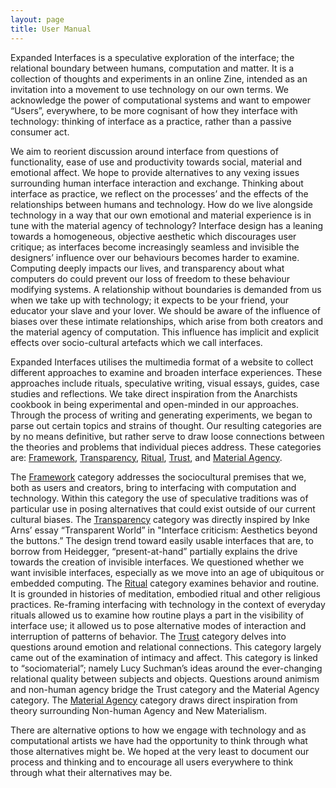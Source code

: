 ```yaml
---
layout: page
title: User Manual
---
```


Expanded Interfaces is a speculative exploration of the interface; the relational boundary between humans, computation and matter. It is a collection of thoughts and experiments in an online Zine, intended as an invitation into a movement to use technology on our own terms. We acknowledge the power of computational systems and want to empower “Users”, everywhere, to be more cognisant of how they interface with technology: thinking of interface as a practice, rather than a passive consumer act.

We aim to reorient discussion around interface from questions of functionality, ease of use and productivity towards social, material and emotional affect. We hope to provide alternatives to any vexing issues surrounding human interface interaction and exchange. Thinking about interface as practice, we reflect on the processes’ and the effects of the relationships between humans and technology. How do we live alongside technology in a way that our own emotional and material experience is in tune with the material agency of technology? Interface design has a leaning towards a homogeneous, objective aesthetic which discourages user critique; as interfaces become increasingly seamless and invisible the designers’ influence over our behaviours becomes harder to examine. Computing deeply impacts our lives, and transparency about what computers do could prevent our loss of freedom to these behaviour modifying systems. A relationship without boundaries is demanded from us when we take up with technology; it expects to be your friend, your educator your slave and your lover. We should be aware of the influence of biases over these intimate relationships, which arise from both creators and the material agency of computation. This influence has implicit and explicit effects over socio-cultural artefacts which we call interfaces.

Expanded Interfaces utilises the multimedia format of a website to collect different approaches to examine and broaden interface experiences. These approaches include rituals, speculative writing, visual essays, guides, case studies and reflections. We take direct inspiration from the Anarchists cookbook in being experimental and open-minded in our approaches. Through the process of writing and generating experiments, we began to parse out certain topics and strains of thought. Our resulting categories are by no means definitive, but rather serve to draw loose connections between the theories and problems that individual pieces address. These categories are: [Framework](/framework/), [Transparency](/transparency/), [Ritual](/ritual/), [Trust](/trust/), and [Material Agency](/material-agency/).

The [Framework](/framework/) category addresses the sociocultural premises that we, both as users and creators, bring to interfacing with computation and technology. Within this category the use of speculative traditions was of particular use in posing alternatives that could exist outside of our current cultural biases. The [Transparency](/transparency/) category was directly inspired by Inke Arns’ essay “Transparent World” in "Interface criticism: Aesthetics beyond the buttons.” The design trend toward easily usable interfaces that are, to borrow from Heidegger, “present-at-hand” partially explains the drive towards the creation of invisible interfaces. We questioned whether we want invisible interfaces, especially as we move into an age of ubiquitous or embedded computing. The [Ritual](/ritual/) category examines behavior and routine. It is grounded in histories of meditation, embodied ritual and other religious practices. Re-framing interfacing with technology in the context of everyday rituals allowed us to examine how routine plays a part in the visibility of interface use; it allowed us to pose alternative modes of interaction and interruption of patterns of behavior. The [Trust](/trust/) category delves into questions around emotion and relational connections. This category largely came out of the examination of intimacy and affect. This category is linked to “sociomaterial”; namely Lucy Suchman’s ideas around the ever-changing relational quality between subjects and objects. Questions around animism and non-human agency bridge the Trust category and the Material Agency category. The [Material Agency](/material-agency/) category draws direct inspiration from theory surrounding Non-human Agency and New Materialism.

There are alternative options to how we engage with technology and as computational artists we have had the opportunity to think through what those alternatives might be. We hoped at the very least to document our process and thinking and to encourage all users everywhere to think through what their alternatives may be.
